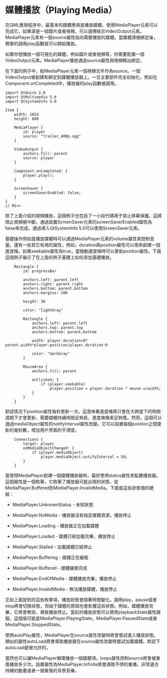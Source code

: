 # 媒體播放（Playing Media）

在QML應用程序中，最基本的媒體應用是播放媒體。使用MediaPlayer元素可以完成它，如果源是一個圖片或者視頻，可以選擇結合VideoOutput元素。MediaPlayer元素有一個source屬性指向需要播放的媒體。當媒體源被綁定後，簡單的調用play函數就可以開始播放。

如果你想播放一個可視化的媒體，例如圖片或者視頻等，你需要配置一個VideoOutput元素。MediaPlayer播放通過source屬性與視頻輸出綁定。

在下面的例子中，給MediaPlayer元素一個視頻文件作為source。一個VideoOutput被創建和綁定到媒體播放器上。一旦主要部件完全初始化，例如在Component.onCompleted中，播放器的play函數被調用。

```
import QtQuick 2.0
import QtMultimedia 5.0
import QtSystemInfo 5.0

Item {
    width: 1024
    height: 600

    MediaPlayer {
        id: player
        source: "trailer_400p.ogg"
    }

    VideoOutput {
        anchors.fill: parent
        source: player
    }

    Component.onCompleted: {
        player.play();
    }

    ScreenSaver {
        screenSaverEnabled: false;
    }
}
// M1>>
```

除了上面介紹的視頻播放，這個例子也包括了一小段代碼用于禁止屏幕保護。這將阻止視頻被中斷。通過設置ScreenSaver元素的screenSaverEnabled屬性為false來完成。通過導入QtSystemInfo 5.0可以使用ScreenSaver元素。

基礎操作例如當播放媒體時可以通過MediaPlayer元素的volume屬性來控制音量。還有一些其它有用的屬性。例如，duration與position屬性可以用來創建一個進度條。如果seekable屬性為true，當撥動進度條時可以更新position屬性。下面這個例子展示了在上面的例子基礎上如何添加基礎播放。

```
    Rectangle {
        id: progressBar

        anchors.left: parent.left
        anchors.right: parent.right
        anchors.bottom: parent.bottom
        anchors.margins: 100

        height: 30

        color: "lightGray"

        Rectangle {
            anchors.left: parent.left
            anchors.top: parent.top
            anchors.bottom: parent.bottom

            width: player.duration>0?parent.width*player.position/player.duration:0

            color: "darkGray"
        }

        MouseArea {
            anchors.fill: parent

            onClicked: {
                if (player.seekable)
                    player.position = player.duration * mouse.x/width;
            }
        }
    }
```

默認情況下position屬性每秒更新一次。這意味著進度條將只會在大跨度下的時間週期下才會更新，需要媒體持續時間足夠長，進度條像素足夠寬。然而，這個可以通過mediaObject屬性的notifyInterval屬性改變。它可以設置每個position之間更新的毫秒數，增加用戶界面的平滑度。

```
    Connections {
        target: player
        onMediaObjectChanged: {
            if (player.mediaObject)
                player.mediaObject.notifyInterval = 50;
        }
    }
```

當使用MediaPlayer創建一個媒體播放器時，最好使用status屬性來監聽播放器。這個屬性是一個枚舉，它枚舉了播放器可能出現的狀態，從MediaPlayer.Buffered到MediaPlayer.InvalidMedia。下面是這些狀態值的總結：

* MediaPlayer.UnknownStatus - 未知狀態

* MediaPlayer.NoMedia - 播放器沒有指定媒體資源，播放停止

* MediaPlayer.Loading - 播放器正在加載媒體

* MediaPlayer.Loaded - 媒體已經加載完畢，播放停止

* MediaPlayer.Stalled - 加載媒體已經停止

* MediaPlayer.Buffering - 媒體正在緩衝

* MediaPlayer.Buffered - 媒體緩衝完成

* MediaPlayer.EndOfMedia - 媒體播放完畢，播放停止

* MediaPlayer.InvalidMedia - 無法播放媒體，播放停止

正如上面提到的這些枚舉項，播放狀態會隨著時間變化。調用play，pause或者stop將會切換狀態，但由于媒體的原因也會影響這些狀態。例如，媒體播放完畢，它將會無效，導致播放停止。當前的播放狀態可以使用playbackState屬性跟蹤。這個值可能是MediaPlayer.PlayingState，MediaPlayer.PasuedState或者MediaPlayer.StoppedState。

使用autoPlay屬性，MediaPlayer在source屬性改變時將會嘗試進入播放狀態。類似的屬性autoLoad將會導致播放器在source屬性改變時嘗試加載媒體。默認下autoLoad是被允許的。

當然也可以讓MediaPlayer循環播放一個媒體項。loops屬性控制source將會被重復播放多少次。設置屬性為MediaPlayer.Infinite將會導致不停的重播。非常適合持續的動畫或者一個重復的背景音樂。
